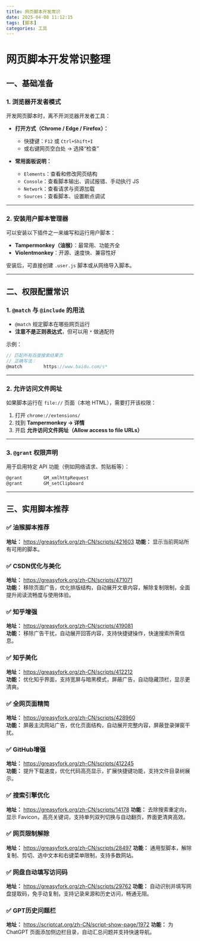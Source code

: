 ```yaml
---
title: 网页脚本开发常识
date: 2025-04-08 11:12:15
tags: [脚本]
categories: 工具
---
```

# 网页脚本开发常识整理

## 一、基础准备

### 1. 浏览器开发者模式

开发网页脚本时，离不开浏览器开发者工具：

- **打开方式（Chrome / Edge / Firefox）：**
  - 快捷键：`F12` 或 `Ctrl+Shift+I`
  - 或右键网页空白处 → 选择“检查”

- **常用面板说明：**
  - `Elements`：查看和修改网页结构
  - `Console`：查看脚本输出、调试报错、手动执行 JS
  - `Network`：查看请求与资源加载
  - `Sources`：查看脚本、设置断点调试

---

### 2. 安装用户脚本管理器

可以安装以下插件之一来编写和运行用户脚本：

- **Tampermonkey（油猴）**：最常用、功能齐全  
- **Violentmonkey**：开源、速度快、兼容性好  

安装后，可直接创建 `.user.js` 脚本或从网络导入脚本。

---

## 二、权限配置常识

### 1. `@match` 与 `@include` 的用法

- `@match` 规定脚本在哪些网页运行  
- **注意不是正则表达式**，但可以用 `*` 做通配符  

示例：

```js
// 匹配所有百度搜索结果页
// 正确写法：
@match        https://www.baidu.com/s*
```

---

### 2. 允许访问文件网址

如果脚本运行在 `file://` 页面（本地 HTML），需要打开该权限：

1. 打开 `chrome://extensions/`
2. 找到 **Tampermonkey → 详情**
3. 开启 **允许访问文件网址（Allow access to file URLs）**

---

### 3. `@grant` 权限声明

用于启用特定 API 功能（例如网络请求、剪贴板等）：

```js
@grant        GM_xmlhttpRequest
@grant        GM_setClipboard
```

---

## 三、实用脚本推荐

### ✅ 油猴脚本推荐
**地址：** https://greasyfork.org/zh-CN/scripts/421603
**功能：** 显示当前网站所有可用的脚本。

### ✅ CSDN优化与美化  
**地址：** https://greasyfork.org/zh-CN/scripts/471071  
**功能：** 移除页面广告，优化排版结构，自动展开文章内容，解除复制限制，全面提升阅读流畅度与使用体验。

### ✅ 知乎增强  
**地址：** https://greasyfork.org/zh-CN/scripts/419081  
**功能：** 移除广告干扰，自动展开回答内容，支持快捷键操作，快速搜索所需信息。

### ✅ 知乎美化  
**地址：** https://greasyfork.org/zh-CN/scripts/412212  
**功能：** 优化知乎界面，支持宽屏与暗黑模式，屏蔽广告，自动隐藏顶栏，显示更清爽。

### ✅ 全网页面精简  
**地址：** https://greasyfork.org/zh-CN/scripts/428960  
**功能：** 屏蔽主流网站广告，优化页面结构，自动展开完整内容，屏蔽登录弹窗干扰。

### ✅ GitHub增强  
**地址：** https://greasyfork.org/zh-CN/scripts/412245  
**功能：** 提升下载速度，优化代码高亮显示，扩展快捷键功能，支持文件目录树展示。

### ✅ 搜索引擎优化
**地址：** https://greasyfork.org/zh-CN/scripts/14178
**功能：** 去除搜索重定向，显示 Favicon，高亮关键词，支持单列双列切换与自动翻页，界面更清爽高效。

### ✅ 网页限制解除
**地址：** https://greasyfork.org/zh-CN/scripts/28497
**功能：** 通用型脚本，解除复制、剪切、选中文本和右键菜单限制，支持多数网站。

### ✅ 网盘自动填写访问码
**地址：** https://greasyfork.org/zh-CN/scripts/29762
**功能：** 自动识别并填写网盘提取码，免手动复制，支持记录来源和历史访问，畅通无阻。

### ✅ GPT历史问题栏
**地址：** https://scriptcat.org/zh-CN/script-show-page/1972
**功能：** 为 ChatGPT 页面添加侧边栏目录，自动汇总问题并支持快速导航。
